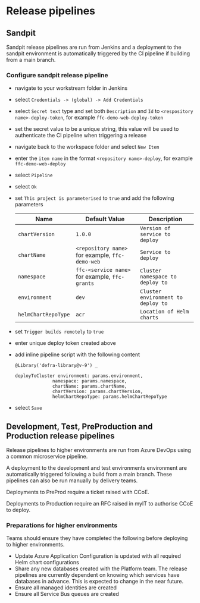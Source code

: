 # Release pipelines

## Sandpit
Sandpit release pipelines are run from Jenkins and a deployment to the sandpit environment is automatically triggered by the CI pipeline if building from a main branch.

### Configure sandpit release pipeline

- navigate to your workstream folder in Jenkins
- select `Credentials -> (global) -> Add Credentials`
- select `Secret text` type and set both `Description` and `Id` to `<respository name>-deploy-token`, for example `ffc-demo-web-deploy-token`
- set the secret value to be a unique string, this value will be used to authenticate the CI pipeline when triggering a release
- navigate back to the workspace folder and select `New Item`
- enter the `item name` in the format `<repository name>-deploy`, for example `ffc-demo-web-deploy`
- select `Pipeline`
- select `Ok`
- set `This project is parameterised` to `true` and add the following parameters

  |Name|Default Value|Description|
  |---|---|---|
  |`chartVersion`|`1.0.0`|`Version of service to deploy`|
  |`chartName`|`<repository name>` for example, `ffc-demo-web`|`Service to deploy`|
  |`namespace`|`ffc-<service name>` for example, `ffc-grants`|`Cluster namespace to deploy to`|
  |`environment`|`dev`|`Cluster environment to deploy to`|
  |`helmChartRepoType`|`acr`|`Location of Helm charts`|

- set `Trigger builds remotely` to `true`
- enter unique deploy token created above
- add inline pipeline script with the following content

  ```
  @Library('defra-library@v-9') _

  deployToCluster environment: params.environment,
                namespace: params.namespace,
                chartName: params.chartName,
                chartVersion: params.chartVersion,
                helmChartRepoType: params.helmChartRepoType
  ```
- select `Save`

## Development, Test, PreProduction and Production release pipelines
Release pipelines to higher environments are run from Azure DevOps using a common microservice pipeline.

A deployment to the development and test environments environment are automatically triggered following a build from a main branch.  These pipelines can also be run manually by delivery teams.

Deployments to PreProd require a ticket raised with CCoE.

Deployments to Production require an RFC raised in myIT to authorise CCoE to deploy.

### Preparations for higher environments
Teams should ensure they have completed the following before deploying to higher environments.

- Update Azure Application Configuration is updated with all required Helm chart configurations
- Share any new databases created with the Platform team.  The release pipelines are currently dependent on knowing which services have databases in advance.  This is expected to change in the near future.
- Ensure all managed identities are created
- Ensure all Service Bus queues are created
